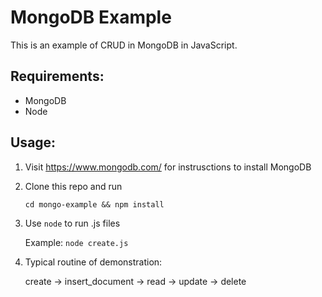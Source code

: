 # MongoDB Example
This is an example of CRUD in MongoDB in JavaScript. 
## Requirements: 
* MongoDB
* Node

## Usage:
    
1. Visit https://www.mongodb.com/ for instrusctions to install MongoDB
2. Clone this repo and run

    <code>cd mongo-example && npm install</code>
3. Use <code>node</code> to run .js files

    Example: <code>node create.js</code>

3. Typical routine of demonstration: 

    create -> insert_document -> read -> update -> delete